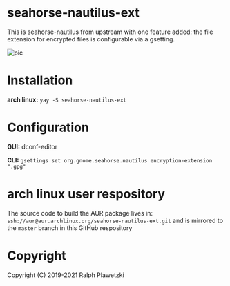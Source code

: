 # seahorse-nautilus-ext

This is seahorse-nautilus from upstream with one feature added: the file extension for encrypted files is configurable via a gsetting.

![pic](https://snag.gy/HjWFvq.jpg)

# Installation
**arch linux:** `yay -S seahorse-nautilus-ext`

# Configuration
**GUI:** dconf-editor

**CLI:** `gsettings set org.gnome.seahorse.nautilus encryption-extension ".gpg"`

# arch linux user respository
The source code to build the AUR package lives in: `ssh://aur@aur.archlinux.org/seahorse-nautilus-ext.git` and is mirrored to the `master` branch in this GitHub respository

# Copyright
Copyright (C) 2019-2021 Ralph Plawetzki